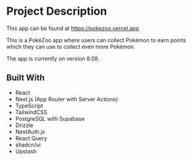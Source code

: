 # Project Description

This app can be found at https://pokezoo.vercel.app

This is a PokéZoo app where users can collect Pokémon to earn points which they can use to collect even more Pokémon.

The app is currently on version 8.08.

## Built With

- React
- Next.js (App Router with Server Actions)
- TypeScript
- TailwindCSS
- PostgreSQL with Supabase
- Drizzle
- NextAuth.js
- React Query
- shadcn/ui
- Upstash
